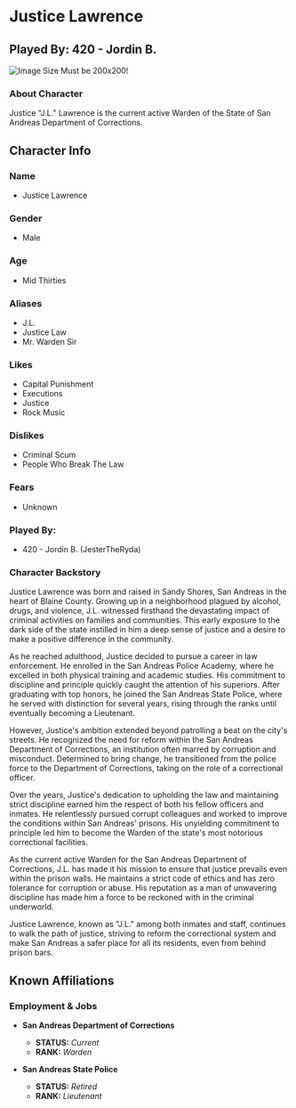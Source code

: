# Justice Lawrence
## Played By: 420 - Jordin B. 

![Image Size Must be 200x200!](https://cdn.discordapp.com/attachments/1069399090334543963/1156719485558997002/image.png?ex=6515fe78&is=6514acf8&hm=53f648ac76e841c40059b78be83d9eaaf1eaa95622b06c115d5fccac4074a8c0&)

### About Character
Justice "J.L." Lawrence is the current active Warden of the State of San Andreas Department of Corrections.  

## Character Info
### Name
- Justice Lawrence

### Gender
- Male

### Age
- Mid Thirties

### Aliases 
- J.L.
- Justice Law
- Mr. Warden Sir
  
### Likes
- Capital Punishment
- Executions
- Justice
- Rock Music 

### Dislikes
- Criminal Scum
- People Who Break The Law


### Fears
- Unknown

### Played By: 
- 420 - Jordin B. (JesterTheRyda)


### Character Backstory
Justice Lawrence was born and raised in Sandy Shores, San Andreas in the heart of Blaine County. Growing up in a neighborhood plagued by alcohol, drugs, and violence, J.L. witnessed firsthand the devastating impact of criminal activities on families and communities. This early exposure to the dark side of the state instilled in him a deep sense of justice and a desire to make a positive difference in the community. 

As he reached adulthood, Justice decided to pursue a career in law enforcement. He enrolled in the San Andreas Police Academy, where he excelled in both physical training and academic studies. His commitment to discipline and principle quickly caught the attention of his superiors. After graduating with top honors, he joined the San Andreas State Police, where he served with distinction for several years, rising through the ranks until eventually becoming a Lieutenant. 

However, Justice's ambition extended beyond patrolling a beat on the city's streets. He recognized the need for reform within the San Andreas Department of Corrections, an institution often marred by corruption and misconduct. Determined to bring change, he transitioned from the police force to the Department of Corrections, taking on the role of a correctional officer.

Over the years, Justice's dedication to upholding the law and maintaining strict discipline earned him the respect of both his fellow officers and inmates. He relentlessly pursued corrupt colleagues and worked to improve the conditions within San Andreas' prisons. His unyielding commitment to principle led him to become the Warden of the state's most notorious correctional facilities.

As the current active Warden for the San Andreas Department of Corrections, J.L. has made it his mission to ensure that justice prevails even within the prison walls. He maintains a strict code of ethics and has zero tolerance for corruption or abuse. His reputation as a man of unwavering discipline has made him a force to be reckoned with in the criminal underworld.

Justice Lawrence, known as "J.L." among both inmates and staff, continues to walk the path of justice, striving to reform the correctional system and make San Andreas a safer place for all its residents, even from behind prison bars.

## Known Affiliations  
### Employment & Jobs
- **San Andreas Department of Corrections**
  - **STATUS:** *Current*
  - **RANK:** *Warden*

- **San Andreas State Police**
  - **STATUS:** *Retired* 
  - **RANK:** *Lieutenant*